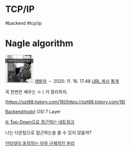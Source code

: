 # TCP/IP
#backend #tcp/ip

# Nagle algorithm <TODO>

![](TCPIP/%25EB%258B%25A4%25EC%259A%25B4%25EB%25A1%259C%25EB%2593%259C.jpg)
  [깨발자](https://blog.naver.com/develup4)  ・ 2020. 11. 16. 17:48
 [URL 복사](https://blog.naver.com/PostList.naver?from=postList&blogId=develup4&categoryNo=6&currentPage=5#)   [ 통계](https://blog.naver.com/PostList.naver?from=postList&blogId=develup4&categoryNo=6&currentPage=5#)  

꼭 한번은 배우는 ㅇㅣ거 정리하자.
 
 [https://ozt88.tistory.com/18](https://ozt88.tistory.com/18) 




 [Backend(todo)](https://blog.naver.com/PostList.naver?blogId=develup4&categoryNo=6&from=postList&parentCategoryNo=6) 
OSI 7 Layer <TODO>



[🌐 Top-Down으로 접근하는 네트워크](https://parksb.github.io/article/23.html)


나는 다운탑으로 접근하는을 쓸 수 있지 않을까?



[인터넷이 동작하는 아주 구체적인 원리](https://parksb.github.io/article/36.html)